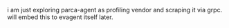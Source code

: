 i am just exploring parca-agent as profiling vendor and scraping it via grpc. will embed this to evagent itself later.

